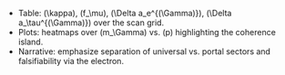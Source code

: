 * Table: (\kappa), (f_\mu), (\Delta a_e^{(\Gamma)}), (\Delta a_\tau^{(\Gamma)}) over the scan grid.
* Plots: heatmaps over (m_\Gamma) vs. (p) highlighting the coherence island.
* Narrative: emphasize separation of universal vs. portal sectors and falsifiability via the electron.